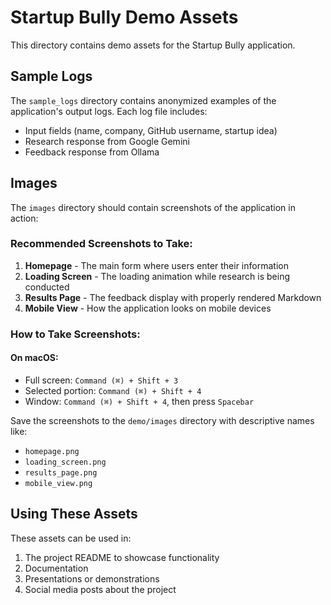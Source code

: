 # Startup Bully Demo Assets

This directory contains demo assets for the Startup Bully application.

## Sample Logs

The `sample_logs` directory contains anonymized examples of the application's output logs. Each log file includes:
- Input fields (name, company, GitHub username, startup idea)
- Research response from Google Gemini
- Feedback response from Ollama

## Images

The `images` directory should contain screenshots of the application in action:

### Recommended Screenshots to Take:

1. **Homepage** - The main form where users enter their information
2. **Loading Screen** - The loading animation while research is being conducted
3. **Results Page** - The feedback display with properly rendered Markdown
4. **Mobile View** - How the application looks on mobile devices

### How to Take Screenshots:

#### On macOS:
- Full screen: `Command (⌘) + Shift + 3`
- Selected portion: `Command (⌘) + Shift + 4`
- Window: `Command (⌘) + Shift + 4`, then press `Spacebar`

Save the screenshots to the `demo/images` directory with descriptive names like:
- `homepage.png`
- `loading_screen.png`
- `results_page.png`
- `mobile_view.png`

## Using These Assets

These assets can be used in:
1. The project README to showcase functionality
2. Documentation
3. Presentations or demonstrations
4. Social media posts about the project
